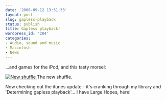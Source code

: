 ```yaml
---
date: '2006-09-12 13:31:33'
layout: post
slug: gapless-playback
status: publish
title: Gapless playback!
wordpress_id: '204'
categories:
- Audio, sound and music
- Macintosh
- News
---
```


...and games for the iPod, and this tasty morsel:


[
![New shuffle](http://images.apple.com/ipodshuffle/images/specsdimensions20060912.jpg)
](http://www.apple.com/ipodshuffle/)
The new shuffle.


Now checking out the itunes update - it's cranking through my library and 'Determining gapless playback'... I have Large Hopes, here!

